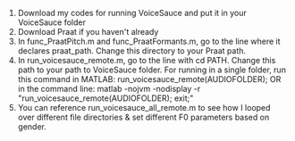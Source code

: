 1. Download my codes for running VoiceSauce and put it in your VoiceSauce folder
2. Download Praat if you haven't already
5. In func_PraatPitch.m and func_PraatFormants.m, go to the line where it declares praat_path. Change this directory to your Praat path.
6. In run_voicesauce_remote.m, go to the line with cd PATH. Change this path to your path to VoiceSauce folder.
  For running in a single folder, run this command in MATLAB: run_voicesauce_remote(AUDIOFOLDER);
    OR in the command line: matlab -nojvm -nodisplay -r "run_voicesauce_remote(AUDIOFOLDER); exit;"
7. You can reference run_voicesauce_all_remote.m to see how I looped over different file directories & set different F0 parameters based on gender.
